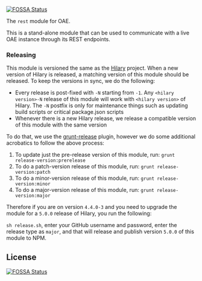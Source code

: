 [![FOSSA Status](https://app.fossa.io/api/projects/git%2Bgithub.com%2Foaeproject%2Foae-rest.svg?type=shield)](https://app.fossa.io/projects/git%2Bgithub.com%2Foaeproject%2Foae-rest?ref=badge_shield)

The `rest` module for OAE.

This is a stand-alone module that can be used to communicate with a live OAE instance through its REST endpoints.

### Releasing

This module is versioned the same as the [Hilary](https://github.com/oaeproject/Hilary) project. When a new version of Hilary is released, a matching version of this module should be released. To keep the versions in sync, we do the following:

* Every release is post-fixed with `-N` starting from `-1`. Any `<hilary version>-N` release of this module will work with `<hilary version>` of Hilary. The `-N` postfix is only for maintenance things such as updating build scripts or critical package.json scripts
* Whenever there is a new Hilary release, we release a compatible version of this module with the same version

To do that, we use the [grunt-release](https://github.com/geddski/grunt-release) plugin, however we do some additional acrobatics to follow the above process:

1. To update just the pre-release version of this module, run: `grunt release-version:prerelease`
2. To do a patch-version release of this module, run: `grunt release-version:patch`
3. To do a minor-version release of this module, run: `grunt release-version:minor`
4. To do a major-version release of this module, run: `grunt release-version:major`

Therefore if you are on version `4.4.0-3` and you need to upgrade the module for a `5.0.0` release of Hilary, you run the following:

`sh release.sh`, enter your GitHub username and password, enter the release type as `major`, and that will release and publish version `5.0.0` of this module to NPM.


## License
[![FOSSA Status](https://app.fossa.io/api/projects/git%2Bgithub.com%2Foaeproject%2Foae-rest.svg?type=large)](https://app.fossa.io/projects/git%2Bgithub.com%2Foaeproject%2Foae-rest?ref=badge_large)